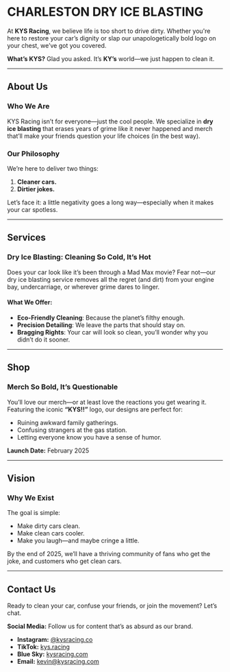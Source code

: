 # CHARLESTON DRY ICE BLASTING

At **KYS Racing**, we believe life is too short to drive dirty. Whether you're here to restore your car’s dignity or slap our unapologetically bold logo on your chest, we’ve got you covered.

**What’s KYS?** Glad you asked. It’s **KY’s** world—we just happen to clean it.

---

## About Us

### Who We Are

KYS Racing isn’t for everyone—just the cool people. We specialize in **dry ice blasting** that erases years of grime like it never happened and merch that’ll make your friends question your life choices (in the best way).

### Our Philosophy

We’re here to deliver two things:  
1. **Cleaner cars.**  
2. **Dirtier jokes.**

Let’s face it: a little negativity goes a long way—especially when it makes your car spotless.

---

## Services

### Dry Ice Blasting: Cleaning So Cold, It’s Hot

Does your car look like it’s been through a Mad Max movie? Fear not—our dry ice blasting service removes all the regret (and dirt) from your engine bay, undercarriage, or wherever grime dares to linger.

#### What We Offer:
- **Eco-Friendly Cleaning**: Because the planet’s filthy enough.  
- **Precision Detailing**: We leave the parts that should stay on.  
- **Bragging Rights**: Your car will look so clean, you’ll wonder why you didn’t do it sooner.

---

## Shop

### Merch So Bold, It’s Questionable

You’ll love our merch—or at least love the reactions you get wearing it. Featuring the iconic **“KYS!!”** logo, our designs are perfect for:  
- Ruining awkward family gatherings.  
- Confusing strangers at the gas station.  
- Letting everyone know you have a sense of humor.

**Launch Date:** February 2025  

---

## Vision

### Why We Exist

The goal is simple:  
- Make dirty cars clean.  
- Make clean cars cooler.  
- Make you laugh—and maybe cringe a little.

By the end of 2025, we’ll have a thriving community of fans who get the joke, and customers who get clean cars.

---

## Contact Us

Ready to clean your car, confuse your friends, or join the movement? Let’s chat.  

**Social Media:** Follow us for content that’s as absurd as our brand.

- **Instagram:** [@kysracing.co](https://instagram.com/kysracing.co)  
- **TikTok:** [kys.racing](https://www.tiktok.com/@kys.racing)  
- **Blue Sky:** [kysracing.com](https://bsky.app/profile/kysracing.com)  
- **Email:** [kevin@kysracing.com](mailto:kevin@kysracing.com)


